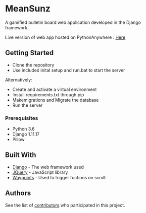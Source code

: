 # MeanSunz
A gamified bulletin board web application developed in the Django framework.

Live version of web app hosted on PythonAnywhere : [Here](http://2323841m.pythonanywhere.com/)

## Getting Started

* Clone the repository
* Use included inital setup and run.bat to start the server

Alternatively:
* Create and activate a virtual environment
* Install requirements.txt through pip 
* Makemigrations and Migrate the database
* Run the server

### Prerequisites

* Python 3.6
* Django 1.11.17
* Pillow

## Built With

* [Django](https://www.djangoproject.com/) - The web framework used
* [JQuery](https://jquery.com/) - JavaScript library
* [Waypoints](http://imakewebthings.com/waypoints/) - Used to trigger fuctions on scroll

## Authors

See the list of [contributors](https://github.com/2323841m/MeanSunz_Project/contributors) who participated in this project.
